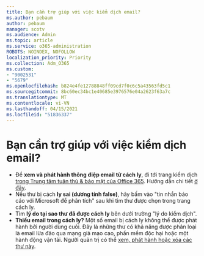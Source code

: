 ```yaml
---
title: Bạn cần trợ giúp với việc kiểm dịch email?
ms.author: pebaum
author: pebaum
manager: scotv
ms.audience: Admin
ms.topic: article
ms.service: o365-administration
ROBOTS: NOINDEX, NOFOLLOW
localization_priority: Priority
ms.collection: Adm_O365
ms.custom:
- "9002531"
- "5679"
ms.openlocfilehash: b824e4fe12788848ff09cd7f0c6c5a43563fd5c1
ms.sourcegitcommit: 8bc60ec34bc1e40685e3976576e04a2623f63a7c
ms.translationtype: MT
ms.contentlocale: vi-VN
ms.lasthandoff: 04/15/2021
ms.locfileid: "51836337"
---
```

# <a name="need-help-with-email-quarantine"></a>Bạn cần trợ giúp với việc kiểm dịch email?

- Để **xem và phát hành thông điệp email từ cách ly**, đi tới trang kiểm dịch [trong Trung tâm tuân thủ & bảo mật của Office 365](https://protection.office.com/quarantine). Hướng dẫn chi tiết [ở đây](https://docs.microsoft.com/microsoft-365/security/office-365-security/find-and-release-quarantined-messages-as-a-user?view=o365-worldwide#view-your-quarantined-messages).
- Nếu thư bị cách **ly sai (dương tính false)**, hãy bấm vào "tin nhắn báo cáo với Microsoft để phân tích" sau khi tìm thư được chọn trong trang cách ly. 
- Tìm **lý do tại sao thư đã được cách ly** bên dưới trường "lý do kiểm dịch".
- **Thiếu email trong cách ly?** Một số email bị cách ly không thể được phát hành bởi người dùng cuối. Đây là những thư có khả năng được phân loại là email lừa đảo qua mạng giả mạo cao, phần mềm độc hại hoặc một hành động vận tải. Người quản trị có thể [xem, phát hành hoặc xóa các thư này](https://docs.microsoft.com/microsoft-365/security/office-365-security/manage-quarantined-messages-and-files?view=o365-worldwide). 
